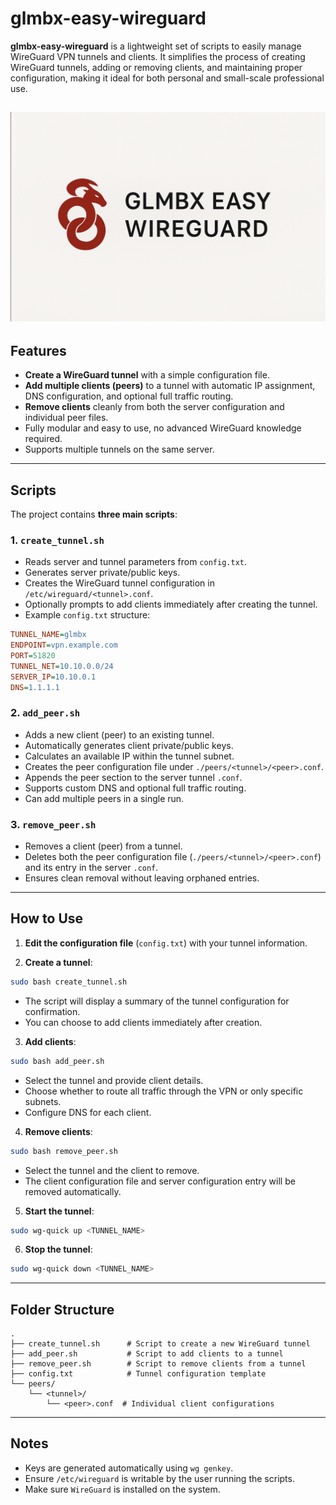# glmbx-easy-wireguard

**glmbx-easy-wireguard** is a lightweight set of scripts to easily manage WireGuard VPN tunnels and clients. It simplifies the process of creating WireGuard tunnels, adding or removing clients, and maintaining proper configuration, making it ideal for both personal and small-scale professional use.

![image](https://raw.githubusercontent.com/glmbxecurity/glmbx-easy-wireguard/refs/heads/main/glmbx-easy-wireguard.PNG)
---

## Features

* **Create a WireGuard tunnel** with a simple configuration file.
* **Add multiple clients (peers)** to a tunnel with automatic IP assignment, DNS configuration, and optional full traffic routing.
* **Remove clients** cleanly from both the server configuration and individual peer files.
* Fully modular and easy to use, no advanced WireGuard knowledge required.
* Supports multiple tunnels on the same server.

---

## Scripts

The project contains **three main scripts**:

### 1. `create_tunnel.sh`

* Reads server and tunnel parameters from `config.txt`.
* Generates server private/public keys.
* Creates the WireGuard tunnel configuration in `/etc/wireguard/<tunnel>.conf`.
* Optionally prompts to add clients immediately after creating the tunnel.
* Example `config.txt` structure:

```ini
TUNNEL_NAME=glmbx
ENDPOINT=vpn.example.com
PORT=51820
TUNNEL_NET=10.10.0.0/24
SERVER_IP=10.10.0.1
DNS=1.1.1.1
```

### 2. `add_peer.sh`

* Adds a new client (peer) to an existing tunnel.
* Automatically generates client private/public keys.
* Calculates an available IP within the tunnel subnet.
* Creates the peer configuration file under `./peers/<tunnel>/<peer>.conf`.
* Appends the peer section to the server tunnel `.conf`.
* Supports custom DNS and optional full traffic routing.
* Can add multiple peers in a single run.

### 3. `remove_peer.sh`

* Removes a client (peer) from a tunnel.
* Deletes both the peer configuration file (`./peers/<tunnel>/<peer>.conf`) and its entry in the server `.conf`.
* Ensures clean removal without leaving orphaned entries.

---

## How to Use

1. **Edit the configuration file** (`config.txt`) with your tunnel information.

2. **Create a tunnel**:

```bash
sudo bash create_tunnel.sh
```

* The script will display a summary of the tunnel configuration for confirmation.
* You can choose to add clients immediately after creation.

3. **Add clients**:

```bash
sudo bash add_peer.sh
```

* Select the tunnel and provide client details.
* Choose whether to route all traffic through the VPN or only specific subnets.
* Configure DNS for each client.

4. **Remove clients**:

```bash
sudo bash remove_peer.sh
```

* Select the tunnel and the client to remove.
* The client configuration file and server configuration entry will be removed automatically.

5. **Start the tunnel**:

```bash
sudo wg-quick up <TUNNEL_NAME>
```

6. **Stop the tunnel**:

```bash
sudo wg-quick down <TUNNEL_NAME>
```

---

## Folder Structure

```
.
├── create_tunnel.sh      # Script to create a new WireGuard tunnel
├── add_peer.sh           # Script to add clients to a tunnel
├── remove_peer.sh        # Script to remove clients from a tunnel
├── config.txt            # Tunnel configuration template
└── peers/
    └── <tunnel>/
        └── <peer>.conf  # Individual client configurations
```

---

## Notes

* Keys are generated automatically using `wg genkey`.
* Ensure `/etc/wireguard` is writable by the user running the scripts.
* Make sure `WireGuard` is installed on the system.
